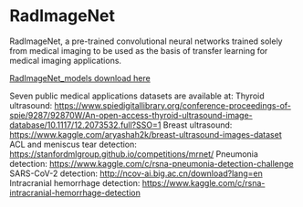 # RadImageNet
RadImageNet, a pre-trained convolutional neural networks trained solely from medical imaging to be used as the basis of transfer learning for medical imaging applications.

[RadImageNet_models download here](https://drive.google.com/drive/folders/1ARscSSpTsZyC5-dhnje2fnqNa6GrTix_?usp=sharing)

Seven public medical applications datasets are available at:
Thyroid ultrasound:
https://www.spiedigitallibrary.org/conference-proceedings-of-spie/9287/92870W/An-open-access-thyroid-ultrasound-image-database/10.1117/12.2073532.full?SSO=1
Breast ultrasound:
https://www.kaggle.com/aryashah2k/breast-ultrasound-images-dataset
ACL and meniscus tear detection:
https://stanfordmlgroup.github.io/competitions/mrnet/
Pneumonia detection:
https://www.kaggle.com/c/rsna-pneumonia-detection-challenge
SARS-CoV-2 detection:
http://ncov-ai.big.ac.cn/download?lang=en
Intracranial hemorrhage detection:
https://www.kaggle.com/c/rsna-intracranial-hemorrhage-detection
